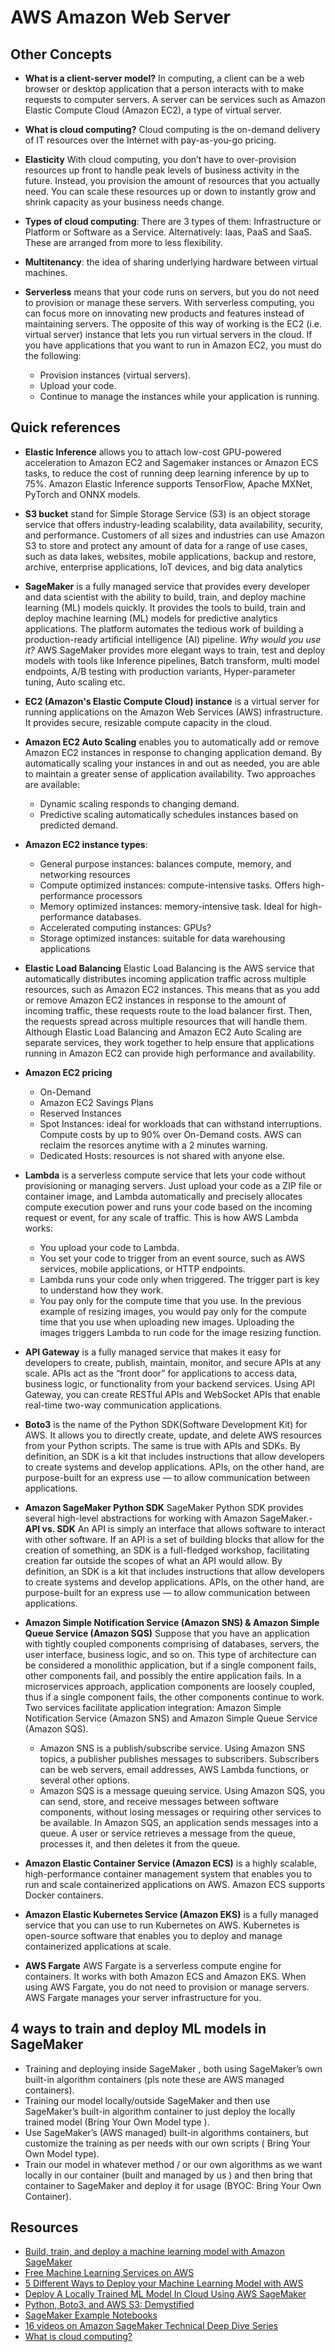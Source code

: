 # AWS Amazon Web Server

## Other Concepts
- **What is a client-server model?** In computing, a client can be a web browser or desktop application that a person interacts with to make requests to computer servers. A server can be services such as Amazon Elastic Compute Cloud (Amazon EC2), a type of virtual server.

- **What is cloud computing?** Cloud computing is the on-demand delivery of IT resources over the Internet with pay-as-you-go pricing.

- **Elasticity** With cloud computing, you don’t have to over-provision resources up front to handle peak levels of business activity in the future. Instead, you provision the amount of resources that you actually need. You can scale these resources up or down to instantly grow and shrink capacity as your business needs change.

- **Types of cloud computing**: There are 3 types of them: Infrastructure or Platform or Software as a Service. Alternatively: Iaas, PaaS and SaaS. These are arranged from more to less flexibility.

- **Multitenancy**: the idea of sharing underlying hardware between virtual machines.

- **Serverless** means that your code runs on servers, but you do not need to provision or manage these servers. With serverless computing, you can focus more on innovating new products and features instead of maintaining servers. The opposite of this way of working is the EC2 (i.e. virtual server) instance that lets you run virtual servers in the cloud. If you have applications that you want to run in Amazon EC2, you must do the following:
  - Provision instances (virtual servers).
  - Upload your code.
  - Continue to manage the instances while your application is running.

## Quick references
- **Elastic Inference** allows you to attach low-cost GPU-powered acceleration to Amazon EC2 and Sagemaker instances or Amazon ECS tasks, to reduce the cost of running deep learning inference by up to 75%. Amazon Elastic Inference supports TensorFlow, Apache MXNet, PyTorch and ONNX models.
- **S3 bucket** stand for Simple Storage Service (S3) is an object storage service that offers industry-leading scalability, data availability, security, and performance. Customers of all sizes and industries can use Amazon S3 to store and protect any amount of data for a range of use cases, such as data lakes, websites, mobile applications, backup and restore, archive, enterprise applications, IoT devices, and big data analytics
- **SageMaker** is a fully managed service that provides every developer and data scientist with the ability to build, train, and deploy machine learning (ML) models quickly. It provides the tools to build, train and deploy machine learning (ML) models for predictive analytics applications. The platform automates the tedious work of building a production-ready artificial intelligence (AI) pipeline. *Why would you use it?* AWS SageMaker provides more elegant ways to train, test and deploy models with tools like Inference pipelines, Batch transform, multi model endpoints, A/B testing with production variants, Hyper-parameter tuning, Auto scaling etc.

- **EC2 (Amazon's Elastic Compute Cloud) instance** is a virtual server for running applications on the Amazon Web Services (AWS) infrastructure. It provides secure, resizable compute capacity in the cloud. 

- **Amazon EC2 Auto Scaling** enables you to automatically add or remove Amazon EC2 instances in response to changing application demand. By automatically scaling your instances in and out as needed, you are able to maintain a greater sense of application availability. Two approaches are available: 
  - Dynamic scaling responds to changing demand. 
  - Predictive scaling automatically schedules instances based on predicted demand.

- **Amazon EC2 instance types**: 
  - General purpose instances: balances compute, memory, and networking resources
  - Compute optimized instances: compute-intensive tasks. Offers high-performance processors
  - Memory optimized instances: memory-intensive task. Ideal for high-performance databases.
  - Accelerated computing instances: GPUs? 
  - Storage optimized instances: suitable for data warehousing applications

- **Elastic Load Balancing** Elastic Load Balancing is the AWS service that automatically distributes incoming application traffic across multiple resources, such as Amazon EC2 instances. This means that as you add or remove Amazon EC2 instances in response to the amount of incoming traffic, these requests route to the load balancer first. Then, the requests spread across multiple resources that will handle them. Although Elastic Load Balancing and Amazon EC2 Auto Scaling are separate services, they work together to help ensure that applications running in Amazon EC2 can provide high performance and availability. 

- **Amazon EC2 pricing**
  - On-Demand
  - Amazon EC2 Savings Plans
  - Reserved Instances
  - Spot Instances: ideal for workloads that can withstand interruptions. Compute costs by up to 90% over On-Demand costs.  AWS can reclaim the resorces anytime with a 2 minutes warning.
  - Dedicated Hosts: resources is not shared with anyone else.
 
- **Lambda** is a serverless compute service that lets your code without provisioning or managing servers. Just upload your code as a ZIP file or container image, and Lambda automatically and precisely allocates compute execution power and runs your code based on the incoming request or event, for any scale of traffic. This is how AWS Lambda works:
  - You upload your code to Lambda. 
  - You set your code to trigger from an event source, such as AWS services, mobile applications, or HTTP endpoints.
  -  Lambda runs your code only when triggered. The trigger part is key to understand how they work.
  - You pay only for the compute time that you use. In the previous example of resizing images, you would pay only for the compute time that you use when uploading new images. Uploading the images triggers Lambda to run code for the image resizing function.

- **API Gateway** is a fully managed service that makes it easy for developers to create, publish, maintain, monitor, and secure APIs at any scale. APIs act as the “front door” for applications to access data, business logic, or functionality from your backend services. Using API Gateway, you can create RESTful APIs and WebSocket APIs that enable real-time two-way communication applications.

- **Boto3** is the name of the Python SDK(Software Development Kit) for AWS. It allows you to directly create, update, and delete AWS resources from your Python scripts. The same is true with APIs and SDKs. By definition, an SDK is a kit that includes instructions that allow developers to create systems and develop applications. APIs, on the other hand, are purpose-built for an express use — to allow communication between applications.

- **Amazon SageMaker Python SDK** SageMaker Python SDK provides several high-level abstractions for working with Amazon SageMaker.- **API vs. SDK** An API is simply an interface that allows software to interact with other software. If an API is a set of building blocks that allow for the creation of something, an SDK is a full-fledged workshop, facilitating creation far outside the scopes of what an API would allow. By definition, an SDK is a kit that includes instructions that allow developers to create systems and develop applications. APIs, on the other hand, are purpose-built for an express use — to allow communication between applications.

- **Amazon Simple Notification Service (Amazon SNS) & Amazon Simple Queue Service (Amazon SQS)** Suppose that you have an application with tightly coupled components comprising of databases, servers, the user interface, business logic, and so on. This type of architecture can be considered a monolithic application, but if a single component fails, other components fail, and possibly the entire application fails. In a microservices approach, application components are loosely coupled, thus if a single component fails, the other components continue to work. Two services facilitate application integration: Amazon Simple Notification Service (Amazon SNS) and Amazon Simple Queue Service (Amazon SQS).
  - Amazon SNS is a publish/subscribe service. Using Amazon SNS topics, a publisher publishes messages to subscribers. Subscribers can be web servers, email addresses, AWS Lambda functions, or several other options.
  - Amazon SQS is a message queuing service. Using Amazon SQS, you can send, store, and receive messages between software components, without losing messages or requiring other services to be available. In Amazon SQS, an application sends messages into a queue. A user or service retrieves a message from the queue, processes it, and then deletes it from the queue.
 
- **Amazon Elastic Container Service (Amazon ECS)** is a highly scalable, high-performance container management system that enables you to run and scale containerized applications on AWS. Amazon ECS supports Docker containers.

- **Amazon Elastic Kubernetes Service (Amazon EKS)** is a fully managed service that you can use to run Kubernetes on AWS. Kubernetes is open-source software that enables you to deploy and manage containerized applications at scale.

- **AWS Fargate** AWS Fargate is a serverless compute engine for containers. It works with both Amazon ECS and Amazon EKS. When using AWS Fargate, you do not need to provision or manage servers. AWS Fargate manages your server infrastructure for you.

## 4 ways to train and deploy ML models in SageMaker
  - Training and deploying inside SageMaker , both using SageMaker’s own built-in algorithm containers (pls note these are AWS managed containers).
  - Training our model locally/outside SageMaker and then use SageMaker’s built-in algorithm container to just deploy the locally trained model (Bring Your Own Model type ).
  - Use SageMaker’s (AWS managed) built-in algorithms containers, but customize the training as per needs with our own scripts ( Bring Your Own Model type).
  - Train our model in whatever method / or our own algorithms as we want locally in our container (built and managed by us ) and then bring that container to SageMaker and deploy it for usage (BYOC: Bring Your Own Container).

## Resources
- [Build, train, and deploy a machine learning model with Amazon SageMaker](https://aws.amazon.com/getting-started/hands-on/build-train-deploy-machine-learning-model-sagemaker/)
- [Free Machine Learning Services on AWS](https://aws.amazon.com/free/machine-learning/?trk=a422f088-0a19-452b-80fd-deab1be2be30&sc_channel=ps&sc_campaign=acquisition&sc_medium=ACQ-P|PS-GO|Brand|Desktop|SU|Machine%20Learning|Solution|GB|EN|Text&s_kwcid=AL!4422!3!474715178818!p!!g!!%2Bamazon%20%2Bweb%20%2Bservices%20%2Bmachine%20%2Blearning&ef_id=CjwKCAiAprGRBhBgEiwANJEY7BPfUexY9PSb8WzXUXRu25P9guBimJefMIOSkehzdo5wVx09Zm41DxoCZwMQAvD_BwE:G:s&s_kwcid=AL!4422!3!474715178818!p!!g!!%2Bamazon%20%2Bweb%20%2Bservices%20%2Bmachine%20%2Blearning)
- [5 Different Ways to Deploy your Machine Learning Model with AWS](https://towardsdatascience.com/5-different-ways-to-deploy-your-machine-learning-model-with-aws-bd676ab5f8d4)
- [Deploy A Locally Trained ML Model In Cloud Using AWS SageMaker](https://medium.com/geekculture/84af8989d065)
- [Python, Boto3, and AWS S3: Demystified](https://realpython.com/python-boto3-aws-s3/)
- [SageMaker Example Notebooks](https://github.com/aws/amazon-sagemaker-examples)
- [16 videos on Amazon SageMaker Technical Deep Dive Series](https://www.youtube.com/playlist?list=PLhr1KZpdzukcOr_6j_zmSrvYnLUtgqsZz)
- [What is cloud computing?](https://aws.amazon.com/what-is-cloud-computing/)

